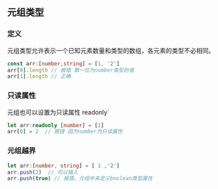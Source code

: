 
## 元组类型


### 定义
元组类型允许表示一个已知元素数量和类型的数组，各元素的类型不必相同。
```typescript
const arr:[number,string] = [1, '2']
arr[0].length // 报错 第一位为number类型的值
arr[1].length // 正确
```

### 只读属性
元组也可以设置为只读属性 readonly`
```typescript
let arr:readonly [number] = [1]
arr[0] = 2  // 报错 因为number为只读属性
```

### 元组越界
```typescript
let arr:[number, string] = [ 1 ,'2']
arr.push(2)  // 可以插入
arr.push(true) // 报错，元组中未定义boolean类型属性
```
